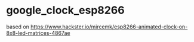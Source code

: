 # google_clock_esp8266
based on https://www.hackster.io/mircemk/esp8266-animated-clock-on-8x8-led-matrices-4867ae
